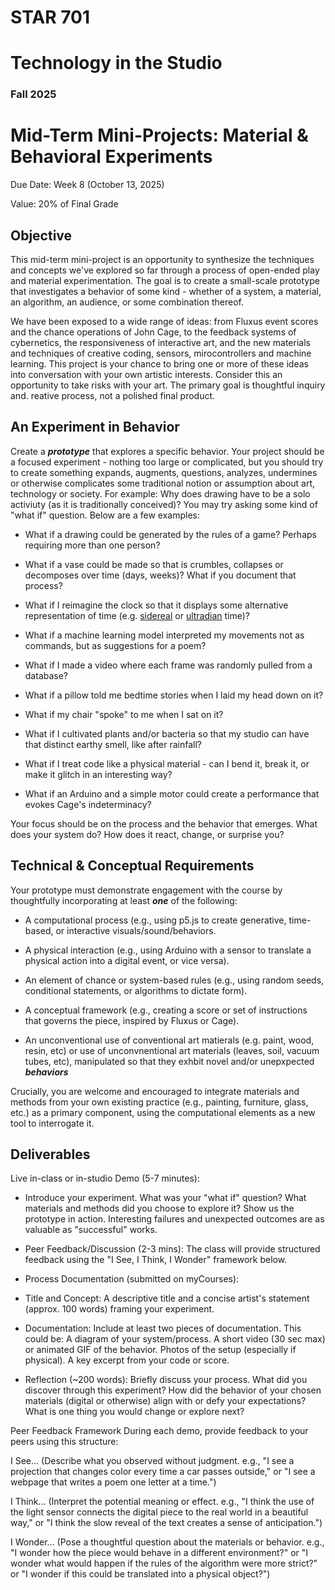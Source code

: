 # STAR 701

# Technology in the Studio

### Fall 2025

# Mid-Term Mini-Projects: Material & Behavioral Experiments


Due Date: Week 8 (October 13, 2025)

Value: 20% of Final Grade

## Objective
This mid-term mini-project is an opportunity to synthesize the techniques and concepts we've explored so far through a process of open-ended play and material experimentation. The goal is to create a small-scale prototype that investigates a behavior of some kind - whether of a system, a material, an algorithm, an audience, or some combination thereof.

We have been exposed to a wide range of ideas: from Fluxus event scores and the chance operations of John Cage, to the feedback systems of cybernetics, the responsiveness of interactive art, and the new materials and techniques of creative coding, sensors, mirocontrollers and machine learning. This project is your chance to bring one or more of these ideas into conversation with your own artistic interests. Consider this an opportunity to take risks with your art. The primary goal is thoughtful inquiry and. reative process, not a polished final product.

## An Experiment in Behavior
Create a **_prototype_** that explores a specific behavior. Your project should be a focused experiment - nothing too large or complicated, but you should try to create something expands, augments, questions, analyzes, undermines or otherwise complicates some traditional notion or assumption about art, technology or society. For example: Why does drawing have to be a solo activiuty (as it is traditionally conceived)? You may try asking some kind of "what if" question. Below are a few examples:

- What if a drawing could be generated by the rules of a game? Perhaps requiring more than one person?

- What if a vase could be made so that is crumbles, collapses or decomposes over time (days, weeks)? What if you document that process?

- What if I reimagine the clock so that it displays some alternative representation of time (e.g. [sidereal](https://en.wikipedia.org/wiki/Sidereal_time) or [ultradian](https://en.wikipedia.org/wiki/Ultradian_rhythm) time)?

- What if a machine learning model interpreted my movements not as commands, but as suggestions for a poem?

- What if I made a video where each frame was randomly pulled from a database?

- What if a pillow told me bedtime stories when I laid my head down on it?

- What if my chair "spoke" to me when I sat on it?

- What if I cultivated plants and/or bacteria so that my studio can have that distinct earthy smell, like after rainfall?

- What if I treat code like a physical material - can I bend it, break it, or make it glitch in an interesting way?

- What if an Arduino and a simple motor could create a performance that evokes Cage's indeterminacy?

Your focus should be on the process and the behavior that emerges. What does your system do? How does it react, change, or surprise you?

## Technical & Conceptual Requirements
Your prototype must demonstrate engagement with the course by thoughtfully incorporating at least **_one_** of the following:

- A computational process (e.g., using p5.js to create generative, time-based, or interactive visuals/sound/behaviors.

- A physical interaction (e.g., using Arduino with a sensor to translate a physical action into a digital event, or vice versa).

- An element of chance or system-based rules (e.g., using random seeds, conditional statements, or algorithms to dictate form).

- A conceptual framework (e.g., creating a score or set of instructions that governs the piece, inspired by Fluxus or Cage).

- An unconventional use of conventional art matierals (e.g. paint, wood, resin, etc) or use of unconvnentional art materials (leaves, soil, vacuum tubes, etc), manipulated so that they exhbit novel and/or unepxpected **_behaviors_**

Crucially, you are welcome and encouraged to integrate materials and methods from your own existing practice (e.g., painting, furniture, glass, etc.) as a primary component, using the computational elements as a new tool to interrogate it.

## Deliverables
Live in-class or in-studio Demo (5-7 minutes):

- Introduce your experiment. What was your "what if" question? What materials and methods did you choose to explore it? Show us the prototype in action. Interesting failures and unexpected outcomes are as valuable as "successful" works.

- Peer Feedback/Discussion (2-3 mins): The class will provide structured feedback using the "I See, I Think, I Wonder" framework below.

- Process Documentation (submitted on myCourses):

- Title and Concept: A descriptive title and a concise artist's statement (approx. 100 words) framing your experiment.

- Documentation: Include at least two pieces of documentation. This could be:
    A diagram of your system/process.
    A short video (30 sec max) or animated GIF of the behavior.
    Photos of the setup (especially if physical).
    A key excerpt from your code or score.

- Reflection (~200 words): Briefly discuss your process. What did you discover through this experiment? How did the behavior of your chosen materials (digital or otherwise) align with or defy your expectations? What is one thing you would change or explore next?

Peer Feedback Framework
During each demo, provide feedback to your peers using this structure:

I See... (Describe what you observed without judgment. e.g., "I see a projection that changes color every time a car passes outside," or "I see a webpage that writes a poem one letter at a time.")

I Think... (Interpret the potential meaning or effect. e.g., "I think the use of the light sensor connects the digital piece to the real world in a beautiful way," or "I think the slow reveal of the text creates a sense of anticipation.")

I Wonder... (Pose a thoughtful question about the materials or behavior. e.g., "I wonder how the piece would behave in a different environment?" or "I wonder what would happen if the rules of the algorithm were more strict?" or "I wonder if this could be translated into a physical object?")